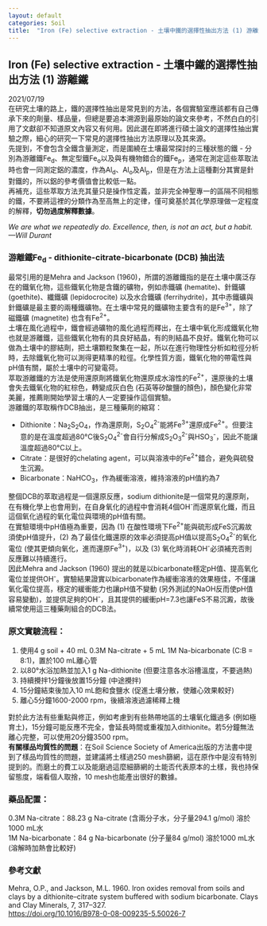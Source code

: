 ```yaml
---
layout: default
categories: Soil
title:  "Iron (Fe) selective extraction - 土壤中鐵的選擇性抽出方法 (1) 游離鐵"
---  
```

## Iron (Fe) selective extraction - 土壤中鐵的選擇性抽出方法 (1) 游離鐵  
2021/07/19  
在研究土壤的路上，鐵的選擇性抽出是常見到的方法，各個實驗室應該都有自己傳承下來的劑量、樣品量，但總是要追本溯源到最原始的論文來參考，不然白白的引用了文獻卻不知道原文內容又有何用。因此選在即將進行碩士論文的選擇性抽出實驗之際，細心的研究一下常見的選擇性抽出方法原理以及其來源。  
先提到，不會包含全鐵含量測定，而是圍繞在土壤最常探討的三種狀態的鐵 - 分別為游離鐵Fe<sub>d</sub>、無定型鐵Fe<sub>o</sub>以及與有機物錯合的鐵Fe<sub>p</sub>，通常在測定這些萃取法時也會一同測定鋁的濃度，作為Al<sub>d</sub>、Al<sub>o</sub>及Al<sub>p</sub>，但是在方法上這種劃分其實是針對鐵的，所以鋁的參考價值會比較低一點。  
再補充，這些萃取方法充其量只是操作性定義，並非完全神聖專一的區隔不同相態的鐵，不要將這裡的分類作為至高無上的定律，僅可奠基於其化學原理做一定程度的解釋，**切勿過度解釋數據**。  
  
*We are what we repeatedly do. Excellence, then, is not an act, but a habit.   
&mdash;Will Durant*  
  
### 游離鐵Fe<sub>d</sub> - dithionite-citrate-bicarbonate (DCB) 抽出法  
最常引用的是Mehra and Jackson (1960)，所謂的游離鐵指的是在土壤中廣泛存在的鐵氧化物，這些鐵氧化物是含鐵的礦物，例如赤鐵礦 (hematite)、針鐵礦 (goethite)、纖鐵礦 (lepidocrocite) 以及水合鐵礦 (ferrihydrite)，其中赤鐵礦與針鐵礦是最主要的兩種鐵礦物。在土壤中常見的鐵礦物主要含有的是Fe<sup>3+</sup>，除了磁鐵礦 (magnetite) 也含有Fe<sup>2+</sup>。  
土壤在風化過程中，鐵會經過礦物的風化過程而釋出，在土壤中氧化形成鐵氧化物也就是游離鐵，這些鐵氧化物有的具良好結晶，有的則結晶不良好。鐵氧化物可以做為土壤中的膠結劑，把土壤顆粒聚集在一起，所以在進行物理性分析如粒徑分析時，去除鐵氧化物可以測得更精準的粒徑。化學性質方面，鐵氧化物的帶電性與pH值有關，屬於土壤中的可變電荷。  
萃取游離鐵的方法是使用還原劑將鐵氧化物還原成水溶性的Fe<sup>2+</sup>，還原後的土壤會失去鐵氧化物的紅棕色，轉變成灰白色 (石英等矽酸鹽的顏色)，顏色變化非常美麗，推薦剛開始學習土壤的人一定要操作這個實驗。  
游離鐵的萃取稱作DCB抽出，是三種藥劑的縮寫：
- Dithionite：Na<sub>2</sub>S<sub>2</sub>O<sub>4</sub>，作為還原劑，S<sub>2</sub>O<sub>4</sub><sup>2-</sup>能將Fe<sup>3+</sup>還原成Fe<sup>2+</sup>。但要注意的是在溫度超過80&deg;C後S<sub>2</sub>O<sub>4</sub><sup>2-</sup>會自行分解成S<sub>2</sub>O<sub>3</sub><sup>2-</sup>與HSO<sub>3</sub><sup>-</sup>，因此不能讓溫度超過80&deg;C以上。
- Citrate：是很好的chelating agent，可以與溶液中的Fe<sup>2+</sup>錯合，避免與硫發生沉澱。
- Bicarbonate：NaHCO<sub>3</sub>，作為緩衝溶液，維持溶液的pH值約為7 
  
整個DCB的萃取過程是一個還原反應，sodium dithionite是一個常見的還原劑，在有機化學上也會用到，在自身氧化的過程中會消耗4個OH<sup>-</sup>而還原氧化鐵，而且這個氧化過程的氧化電位與環境的pH值有關。  
在實驗環境中pH值極為重要，因為 (1) 在酸性環境下Fe<sup>2+</sup>能與硫形成FeS沉澱故須使pH值提升，(2) 為了最佳化鐵還原的效率必須提高pH值以提高S<sub>2</sub>O<sub>4</sub><sup>2-</sup>的氧化電位 (使其更傾向氧化，進而還原Fe<sup>3+</sup>)，以及 (3) 氧化時消耗OH<sup>-</sup>必須補充否則反應難以持續進行。  
因此Mehra and Jackson (1960) 提出的就是以bicarbonate穩定pH值、提高氧化電位並提供OH<sup>-</sup>。實驗結果證實以bicarbonate作為緩衝溶液的效果極佳，不僅讓氧化電位提高，穩定的緩衝能力也讓pH值不變動 (另外測試的NaOH反而使pH值容易變動)，並提供足夠的OH<sup>-</sup>，且其提供的緩衝pH=7.3也讓FeS不易沉澱，故後續常使用這三種藥劑組合的DCB法。    
  
### 原文實驗流程：
1. 使用4 g soil + 40 mL 0.3M Na-citrate + 5 mL 1M Na-bicarbonate (C:B = 8:1)，置於100 mL離心管
2. 以80&deg;水浴加熱並加入1 g Na-dithionite (但要注意各水浴槽溫度，不要過熱)
3. 持續攪拌1分鐘後放置15分鐘 (中途攪拌)
4. 15分鐘結束後加入10 mL飽和食鹽水 (促進土壤分散，使離心效果較好)
5. 離心5分鐘1600-2000 rpm，後續溶液過濾稀釋上機
  
對於此方法有些重點與修正，例如考慮到有些熱帶地區的土壤氧化鐵過多 (例如極育土)，15分鐘可能反應不完全，會延長時間或重複加入dithionite。若5分鐘無法離心完整，可以使用20分鐘3500 rpm。  
**有關樣品均質性的問題**：在Soil Science Society of America出版的方法書中提到了樣品均質性的問題，並建議將土樣過250 mesh篩網，這在原作中是沒有特別提到的。而磨土的費工以及能磨過這麼細篩網的土能否代表原本的土樣，我也持保留態度，端看個人取捨，10 mesh也能產出很好的數據。

### 藥品配置：  
0.3M Na-citrate：88.23 g Na-citrate (含兩分子水，分子量294.1 g/mol) 溶於1000 mL水  
1M Na-bicarbonate：84 g Na-bicarbonate (分子量84 g/mol) 溶於1000 mL水 (溶解時加熱會比較好)

### 參考文獻  
Mehra, O.P., and Jackson, M.L. 1960. Iron oxides removal from soils and clays by a dithionite–citrate system buffered with sodium bicarbonate. Clays and Clay Minerals, 7,
317–327.   
<a href="https://doi.org/10.1016/B978-0-08-009235-5.50026-7" target="_blank">https://doi.org/10.1016/B978-0-08-009235-5.50026-7</a>   
